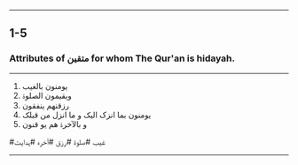 

---
## 1-5 
### Attributes of متقین for whom The Qur'an is hidayah.
---

1. یومنون بالغیب
2. ویقیمون الصلوۃ
3. رزقنھم ینفقون
4. یومنون بما انزک الیک و ما انزل من قبلک
5. و بالآخرۃ ھم یو قنون

#غیب
#صلوۃ
#رزق
#آخرہ
#ہدایت

---


